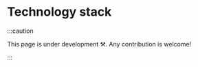 # Technology stack

:::caution

This page is under development ⚒. Any contribution is welcome!

:::
